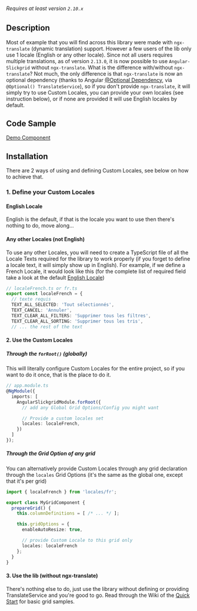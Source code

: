 ###### Requires at least version `2.10.x`

## Description
Most of example that you will find across this library were made with `ngx-translate` (dynamic translation) support. However a few users of the lib only use 1 locale (English or any other locale). Since not all users requires multiple translations, as of version `2.13.0`, it is now possible to use `Angular-Slickgrid` without `ngx-translate`. What is the difference with/without `ngx-translate`? Not much, the only difference is that `ngx-translate` is now an optional dependency (thanks to Angular [@Optional Dependency](https://angular.io/guide/singleton-services), via `@Optional() TranslateService`), so if you don't provide `ngx-translate`, it will simply try to use Custom Locales, you can provide your own locales (see instruction below), or if none are provided it will use English locales by default.

## Code Sample
[Demo Component](https://github.com/ghiscoding/angular-slickgrid-demos/tree/master/bootstrap3-demo-with-locales/src/app/locales)

## Installation
There are 2 ways of using and defining Custom Locales, see below on how to achieve that.

### 1. Define your Custom Locales
#### English Locale
English is the default, if that is the locale you want to use then there's nothing to do, move along...

#### Any other Locales (not English)
To use any other Locales, you will need to create a TypeScript file of all the Locale Texts required for the library to work properly (if you forget to define a locale text, it will simply show up in English). For example, if we define a French Locale, it would look like this (for the complete list of required field take a look at the default [English Locale](https://github.com/ghiscoding/angular-slickgrid-demos/blob/master/bootstrap5-demo-with-locales/src/app/locales/en.ts))
```ts
// localeFrench.ts or fr.ts
export const localeFrench = {
  // texte requis
  TEXT_ALL_SELECTED: 'Tout sélectionnés',
  TEXT_CANCEL: 'Annuler',
  TEXT_CLEAR_ALL_FILTERS: 'Supprimer tous les filtres',
  TEXT_CLEAR_ALL_SORTING: 'Supprimer tous les tris',
  // ... the rest of the text
```

#### 2. Use the Custom Locales
##### Through the `forRoot()` (globally)
This will literally configure Custom Locales for the entire project, so if you want to do it once, that is the place to do it.
```ts
// app.module.ts
@NgModule({
  imports: [
    AngularSlickgridModule.forRoot({
      // add any Global Grid Options/Config you might want

      // Provide a custom locales set
      locales: localeFrench,
    })
  ]
});
```
##### Through the Grid Option of any grid
You can alternatively provide Custom Locales through any grid declaration through the `locales` Grid Options (it's the same as the global one, except that it's per grid)

```ts
import { localeFrench } from 'locales/fr';

export class MyGridComponent {
  prepareGrid() {
    this.columnDefinitions = [ /* ... */ ];

    this.gridOptions = {
      enableAutoResize: true,

      // provide Custom Locale to this grid only
      locales: localeFrench
    };
  }
}
```

#### 3. Use the lib (without ngx-translate)
There's nothing else to do, just use the library without defining or providing TranslateService and you're good to go. Read through the Wiki of the [Quick Start](../getting-started/quick-start.md) for basic grid samples.